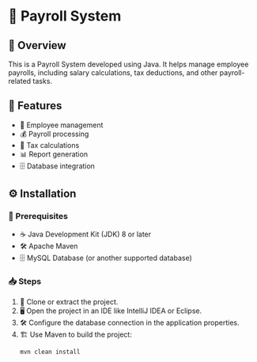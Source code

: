# 🏢 Payroll System

## 📌 Overview

This is a Payroll System developed using Java. It helps manage employee payrolls, including salary calculations, tax deductions, and other payroll-related tasks.

## 🚀 Features

- 👥 Employee management
- 💰 Payroll processing
- 🧮 Tax calculations
- 📊 Report generation
- 🗄️ Database integration

## ⚙️ Installation

### 🔧 Prerequisites

- ☕ Java Development Kit (JDK) 8 or later
- 🛠️ Apache Maven
- 🗄️ MySQL Database (or another supported database)

### 📥 Steps

1. 📂 Clone or extract the project.
2. 🖥️ Open the project in an IDE like IntelliJ IDEA or Eclipse.
3. 🛠️ Configure the database connection in the application properties.
4. 🏗️ Use Maven to build the project:
   ```sh
   mvn clean install
   
